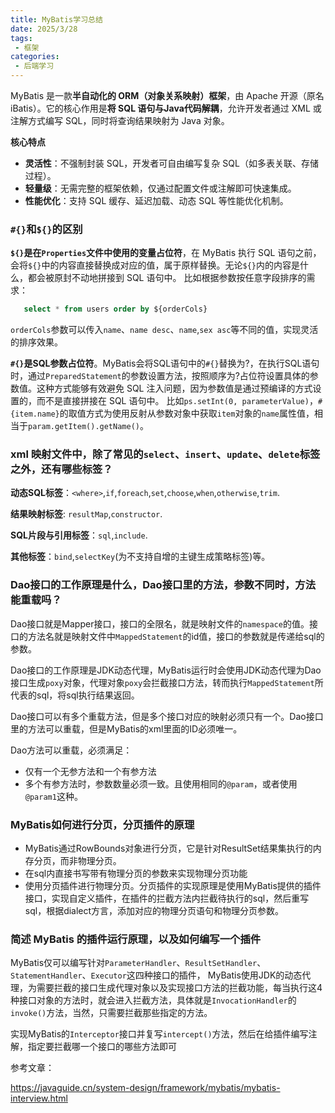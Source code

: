 ```yaml
---
title: MyBatis学习总结
date: 2025/3/28
tags:
 - 框架
categories:
 - 后端学习
---
```


MyBatis 是一款**半自动化的 ORM（对象关系映射）框架**，由 Apache 开源（原名 iBatis）。它的核心作用是**将 SQL 语句与Java代码解耦**，允许开发者通过 XML 或注解方式编写 SQL，同时将查询结果映射为 Java 对象。

**核心特点**
- **灵活性**：不强制封装 SQL，开发者可自由编写复杂 SQL（如多表关联、存储过程）。
- **轻量级**：无需完整的框架依赖，仅通过配置文件或注解即可快速集成。
- **性能优化**：支持 SQL 缓存、延迟加载、动态 SQL 等性能优化机制。

### `#{}`和`${}`的区别

**`${}`是在`Properties`文件中使用的变量占位符**，在 MyBatis 执行 SQL 语句之前，会将`${}`中的内容直接替换成对应的值，属于原样替换。无论`${}`内的内容是什么，都会被原封不动地拼接到 SQL 语句中。
比如根据参数按任意字段排序的需求：
   ```SQL
      select * from users order by ${orderCols}
   ```
`orderCols`参数可以传入`name`、`name desc`、`name`,`sex asc`等不同的值，实现灵活的排序效果。

**`#{}`是SQL参数占位符**。MyBatis会将SQL语句中的`#{}`替换为?，在执行SQL语句时，通过`PreparedStatement`的参数设置方法，按照顺序为?占位符设置具体的参数值。这种方式能够有效避免 SQL 注入问题，因为参数值是通过预编译的方式设置的，而不是直接拼接在 SQL 语句中。
比如`ps.setInt(0, parameterValue)`，`#{item.name}`的取值方式为使用反射从参数对象中获取`item`对象的`name`属性值，相当于`param.getItem().getName()`。


### xml 映射文件中，除了常见的`select`、`insert`、`update`、`delete`标签之外，还有哪些标签？

**动态SQL标签**：`<where>`,`if`,`foreach`,`set`,`choose`,`when`,`otherwise`,`trim`.

**结果映射标签**: `resultMap`,`constructor`.

**SQL片段与引用标签**：`sql`,`include`.

**其他标签**：`bind`,`selectKey`(为不支持自增的主键生成策略标签)等。

### Dao接口的工作原理是什么，Dao接口里的方法，参数不同时，方法能重载吗？

Dao接口就是Mapper接口，接口的全限名，就是映射文件的`namespace`的值。接口的方法名就是映射文件中`MappedStatement`的id值，接口的参数就是传递给sql的参数。

Dao接口的工作原理是JDK动态代理，MyBatis运行时会使用JDK动态代理为Dao接口生成`poxy`对象，代理对象`poxy`会拦截接口方法，转而执行`MappedStatement`所代表的sql，将sql执行结果返回。

Dao接口可以有多个重载方法，但是多个接口对应的映射必须只有一个。Dao接口里的方法可以重载，但是MyBatis的xml里面的ID必须唯一。

Dao方法可以重载，必须满足：

- 仅有一个无参方法和一个有参方法
- 多个有参方法时，参数数量必须一致。且使用相同的`@param`，或者使用`@param1`这种。

### MyBatis如何进行分页，分页插件的原理

- MyBatis通过RowBounds对象进行分页，它是针对ResultSet结果集执行的内存分页，而非物理分页。
- 在sql内直接书写带有物理分页的参数来实现物理分页功能
- 使用分页插件进行物理分页。分页插件的实现原理是使用MyBatis提供的插件接口，实现自定义插件，在插件的拦截方法内拦截待执行的sql，然后重写sql，根据dialect方言，添加对应的物理分页语句和物理分页参数。

### 简述 MyBatis 的插件运行原理，以及如何编写一个插件

MyBatis仅可以编写针对`ParameterHandler`、`ResultSetHandler`、`StatementHandler`、`Executor`这四种接口的插件，
MyBatis使用JDK的动态代理，为需要拦截的接口生成代理对象以及实现接口方法的拦截功能，每当执行这4种接口对象的方法时，就会进入拦截方法，具体就是`InvocationHandler`的`invoke()`方法，当然，只需要拦截那些指定的方法。

实现MyBatis的`Interceptor`接口并复写`intercept()`方法，然后在给插件编写注解，指定要拦截哪一个接口的哪些方法即可


参考文章：

https://javaguide.cn/system-design/framework/mybatis/mybatis-interview.html
